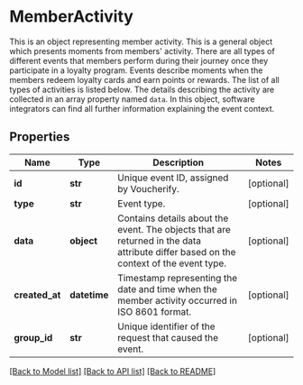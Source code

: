 # MemberActivity

This is an object representing member activity.    This is a general object which presents moments from members' activity. There are all types of different events that members perform during their journey once they participate in a loyalty program. Events describe moments when the members redeem loyalty cards and earn points or rewards. The list of all types of activities is listed below.  The details describing the activity are collected in an array property named `data`. In this object, software integrators can find all further information explaining the event context.

## Properties
Name | Type | Description | Notes
------------ | ------------- | ------------- | -------------
**id** | **str** | Unique event ID, assigned by Voucherify. | [optional] 
**type** | **str** | Event type. | [optional] 
**data** | **object** | Contains details about the event. The objects that are returned in the data attribute differ based on the context of the event type. | [optional] 
**created_at** | **datetime** | Timestamp representing the date and time when the member activity occurred in ISO 8601 format. | [optional] 
**group_id** | **str** | Unique identifier of the request that caused the event. | [optional] 

[[Back to Model list]](../README.md#documentation-for-models) [[Back to API list]](../README.md#documentation-for-api-endpoints) [[Back to README]](../README.md)



